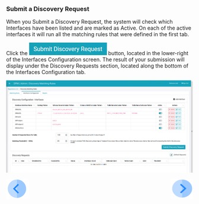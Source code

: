 ### Submit a Discovery Request

When you Submit a Discovery Request, the system will check which Interfaces have been listed and are marked as Active. On each of the active interfaces it will run all the matching rules that were defined in the first tab.

Click the ![image](../images/ICON_SubmitDiscovery.jpg) button, located in the lower-right of the Interfaces Configuration screen. The result of your submission will display under the Discovery Requests section, located along the bottom of the Interfaces Configuration tab.

![image](../images/07_13_Discovery_InterfacesTab_CreateNew10.jpg)



[![Previous](../images/Previous.png)]( 04_Discovery_AddInterface.md)[<img align="right" width="60" height="54" src="../images/Next.png">](06_Discovery_ViewResults.md)
